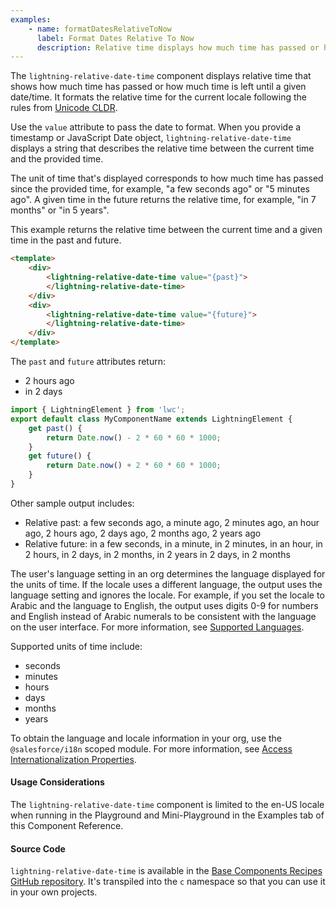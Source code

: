 ```yaml
---
examples:
    - name: formatDatesRelativeToNow
      label: Format Dates Relative To Now
      description: Relative time displays how much time has passed or how much time is left until a given time.
---
```


The `lightning-relative-date-time` component displays relative time that shows
how much time has passed or how much time is left until a given date/time.
It formats the relative time for the current locale following the rules
from [Unicode CLDR](http://cldr.unicode.org/translation/date-time-1/date-time-names).

Use the `value` attribute to pass the date to format.
When you provide a timestamp or JavaScript Date object,
`lightning-relative-date-time` displays a string that describes the relative
time between the current time and the provided time.

The unit of time that's displayed corresponds to how much time has passed since the
provided time, for example, "a few seconds ago" or "5 minutes ago". A given
time in the future returns the relative time, for example, "in 7 months" or
"in 5 years".

This example returns the relative time between the current time and a given
time in the past and future.

```html
<template>
    <div>
        <lightning-relative-date-time value="{past}">
        </lightning-relative-date-time>
    </div>
    <div>
        <lightning-relative-date-time value="{future}">
        </lightning-relative-date-time>
    </div>
</template>
```

The `past` and `future` attributes return:

-   2 hours ago
-   in 2 days

```javascript
import { LightningElement } from 'lwc';
export default class MyComponentName extends LightningElement {
    get past() {
        return Date.now() - 2 * 60 * 60 * 1000;
    }
    get future() {
        return Date.now() + 2 * 60 * 60 * 1000;
    }
}
```

Other sample output includes:

-   Relative past: a few seconds ago, a minute ago, 2 minutes ago, an hour ago, 2 hours ago, 2 days ago, 2 months ago, 2 years ago
-   Relative future: in a few seconds, in a minute, in 2 minutes, in an hour, in 2 hours, in 2 days, in 2 months, in 2 years in 2 days, in 2 months

The user's language setting in an org determines the language displayed for the units of time. If the locale uses a different language, the output uses the language setting and ignores the locale. For example, if you set the locale to Arabic and the language to English, the output uses digits 0-9 for numbers and English instead of Arabic numerals to be consistent with the language on the user interface. For more information, see [Supported Languages](https://help.salesforce.com/articleView?id=faq_getstart_what_languages_does.htm).

Supported units of time include:

-   seconds
-   minutes
-   hours
-   days
-   months
-   years

To obtain the language and locale information in your org, use the `@salesforce/i18n` scoped module. For more information, see [Access Internationalization Properties](https://developer.salesforce.com/docs/component-library/documentation/en/lwc/lwc.create_i18n).

#### Usage Considerations

The `lightning-relative-date-time` component is limited to the en-US locale when running in
the Playground and Mini-Playground in the Examples tab of this Component Reference.

#### Source Code

`lightning-relative-date-time` is available in the [Base Components Recipes GitHub repository](https://github.com/salesforce/base-components-recipes#documentation). It's transpiled into the `c` namespace so that you can use it in your own projects.

